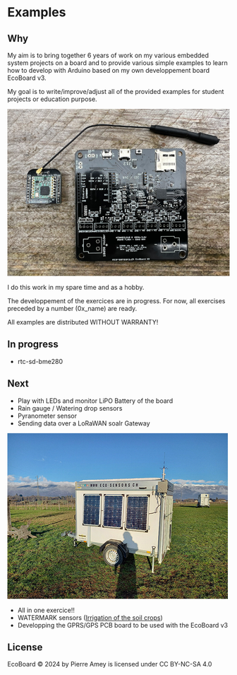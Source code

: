 
# Examples
## Why
My aim is to bring together 6 years of work on my various embedded system projects on a board and to provide various simple examples to learn how to develop with Arduino based on my own developpement board EcoBoard v3. 

My goal is to write/improve/adjust all of the provided examples for student projects or education purpose.

![EcoBoard with Lora module](../assets/ecoboard-lora.jpg)

I do this work in my spare time and as a hobby.

The developpement of the exercices are in progress. For now, all exercises preceded by a number (0x_name) are ready.

All examples are distributed WITHOUT WARRANTY!

## In progress
* rtc-sd-bme280

## Next
* Play with LEDs and monitor LiPO Battery of the board 
* Rain gauge / Watering drop sensors
* Pyranometer sensor
* Sending data over a LoRaWAN soalr Gateway

![Solar LoRaWAN Gateway {caption=LoRaWAN Gateway powered with solar panels}](../assets/remorque-loarawan-solaire.jpg)

* All in one exercice!!
* WATERMARK sensors ([Irrigation of the soil crops](https://eco-sensors.ch/smart-irrigation/))
* Developping the GPRS/GPS PCB board to be used with the EcoBoard v3

## License
EcoBoard © 2024 by Pierre Amey is licensed under CC BY-NC-SA 4.0

